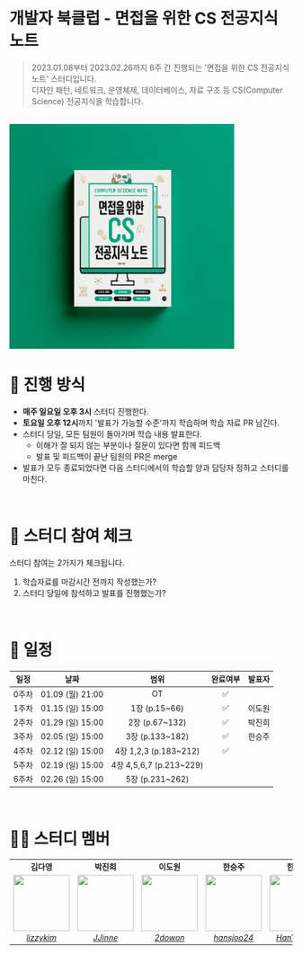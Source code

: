# 개발자 북클럽 - 면접을 위한 CS 전공지식 노트

> 2023.01.08부터 2023.02.26까지 6주 간 진행되는 '면접을 위한 CS 전공지식 노트' 스터디입니다. <br>
> 디자인 패턴, 네트워크, 운영체제, 데이터베이스, 자료 구조 등 CS(Computer Science) 전공지식을 학습합니다.

<br>

<img src="./book-thumbnail.png" alt="cs book" width="400" height="400">

<br>

# 📒 진행 방식

- **매주 일요일 오후 3시** 스터디 진행한다.
- **토요일 오후 12시**까지 '발표가 가능할 수준'까지 학습하며 학습 자료 PR 남긴다.
- 스터디 당일, 모든 팀원이 돌아가며 학습 내용 발표한다.
  - 이해가 잘 되지 않는 부분이나 질문이 있다면 함께 피드백
  - 발표 및 피드백이 끝난 팀원의 PR은 merge
- 발표가 모두 종료되었다면 다음 스터디에서의 학습할 양과 담당자 정하고 스터디를 마친다.

<br>

# 🚩 스터디 참여 체크

스터디 참여는 2가지가 체크됩니다.

1. 학습자료를 마감시간 전까지 작성했는가?
2. 스터디 당일에 참석하고 발표를 진행했는가?

<br>

# 📅 일정

| 일정  |       날짜       |      범위       | 완료여부 | 발표자 |
| :---: | :--------------: | :-------------: | :------: | :----: |
| 0주차 | 01.09 (월) 21:00 |       OT        |    ✅    |        |
| 1주차 | 01.15 (일) 15:00 |  1장 (p.15~66)  |      ✅    |   이도원     |
| 2주차 | 01.29 (일) 15:00 | 2장 (p.67~132)  |     ✅     |    박진희    |
| 3주차 | 02.05 (일) 15:00 | 3장 (p.133~182) |     ✅      |    한승주    |
| 4주차 | 02.12 (일) 15:00 | 4장 1,2,3 (p.183~212) |      ✅     |        |
| 5주차 | 02.19 (일) 15:00 | 4장 4,5,6,7 (p.213~229) |          |        |
| 6주차 | 02.26 (일) 15:00 | 5장 (p.231~262) |          |        |

<br>

# 🙋‍♀ 스터디 멤버

<table>
    <tr align="center">
        <td><B>김다영<B></td>
        <td><B>박진희<B></td>
        <td><B>이도원<B></td>
        <td><B>한승주<B></td>
        <td><B>한윤호<B></td>
    </tr>
    <tr align="center">
        <td>
            <img src="https://github.com/lizzykim.png?size=100" width="100" height="100">
            <br>
            <a href="https://github.com/lizzykim"><I>lizzykim</I></a>
        </td>
        <td>
            <img src="https://github.com/JJinne.png?size=100" width="100" height="100">
            <br>
            <a href="https://github.com/JJinne"><I>JJinne</I></a>
        </td>
        <td>
            <img src="https://github.com/2dowon.png?size=100" width="100" height="100">
            <br>
            <a href="https://github.com/2dowon"><I>2dowon</I></a>
        </td>
        <td>
            <img src="https://github.com/hansjoo24.png?size=100" width="100" height="100">
            <br>
            <a href="https://github.com/hansjoo24"><I>hansjoo24</I></a>
        </td>
        <td>
            <img src="https://github.com/HanYounho.png?size=100" width="100" height="100">
            <br>
            <a href="https://github.com/HanYounho"><I>HanYounho</I></a>
        </td>
    </tr>
</table>
